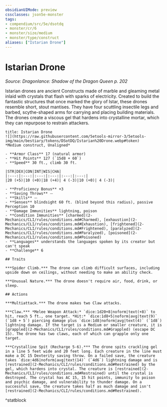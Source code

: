 ```yaml
---
obsidianUIMode: preview
cssclasses: json5e-monster
tags:
- compendium/src/5e/dsotdq
- monster/cr/6
- monster/size/medium
- monster/type/construct
aliases: ["Istarian Drone"]
---
```

# Istarian Drone
*Source: Dragonlance: Shadow of the Dragon Queen p. 202*  

Istarian drones are ancient Constructs made of marble and gleaming metal inlaid with crystals that flash with sparks of electricity. Created to build the fantastic structures that once marked the glory of Istar, these drones resemble short, stout mantises. They have four scuttling insectile legs and barbed, scythe-shaped arms for carrying and placing building materials. The drones create a viscous gel that hardens into crystalline mortar, which they can repurpose to restrain attackers.

```ad-statblock
title: Istarian Drone
![](https://raw.githubusercontent.com/5etools-mirror-3/5etools-img/main/bestiary/tokens/DSotDQ/Istarian%20Drone.webp#token)
*Medium construct, Unaligned*

- **Armor Class** 17 (natural armor)
- **Hit Points** 127 (`15d8 + 60`)
- **Speed** 30 ft., climb 30 ft.

|STR|DEX|CON|INT|WIS|CHA|
|:---:|:---:|:---:|:---:|:---:|:---:|
|20 (+5)|10 (+0)|18 (+4)| 4 (-3)|10 (+0)| 4 (-3)|

- **Proficiency Bonus** +3
- **Saving Throws** ⏤
- **Skills** ⏤
- **Senses** blindsight 60 ft. (blind beyond this radius), passive Perception 10
- **Damage Immunities** lightning, poison
- **Condition Immunities** [charmed](2-Mechanics/CLI/rules/conditions.md#Charmed), [exhaustion](2-Mechanics/CLI/rules/conditions.md#Exhaustion), [frightened](2-Mechanics/CLI/rules/conditions.md#Frightened), [paralyzed](2-Mechanics/CLI/rules/conditions.md#Paralyzed), [poisoned](2-Mechanics/CLI/rules/conditions.md#Poisoned)
- **Languages** understands the languages spoken by its creator but can't speak
- **Challenge** 6

## Traits

***Spider Climb.*** The drone can climb difficult surfaces, including upside down on ceilings, without needing to make an ability check.

***Unusual Nature.*** The drone doesn't require air, food, drink, or sleep.

## Actions

***Multiattack.*** The drone makes two Claw attacks.

***Claw.*** *Melee Weapon Attack:* `dice:1d20+8|noform|text(+8)` to hit, reach 5 ft., one target. *Hit:* `dice:1d8+5|noform|avg|text(9)` (`1d8 + 5`) piercing damage plus `dice:1d8|noform|avg|text(4)` (`1d8`) lightning damage. If the target is a Medium or smaller creature, it is [grappled](2-Mechanics/CLI/rules/conditions.md#Grappled) (escape DC 15). The drone has two claws, each of which can grapple only one target.

***Crystalline Spit (Recharge 5-6).*** The drone spits crackling gel in a line 5 feet wide and 20 feet long. Each creature in the line must make a DC 15 Dexterity saving throw. On a failed save, the creature takes `dice:4d6|noform|avg|text(14)` (`4d6`) lightning damage and is [restrained](2-Mechanics/CLI/rules/conditions.md#Restrained) by the gel, which hardens into crystal. The creature is [restrained](2-Mechanics/CLI/rules/conditions.md#Restrained) until the crystal is destroyed. The crystal has AC 15, 15 hit points, immunity to poison and psychic damage, and vulnerability to thunder damage. On a successful save, the creature takes half as much damage and isn't [restrained](2-Mechanics/CLI/rules/conditions.md#Restrained).
```
^statblock